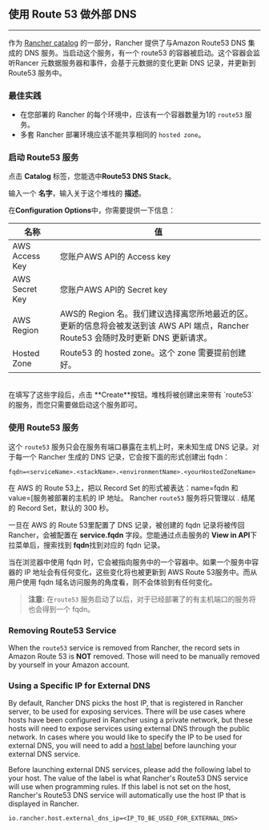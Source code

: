 ## 使用 Route 53 做外部 DNS
---

作为 [Rancher catalog]({{site.baseurl}}/rancher/{{page.version}}/{{page.lang}}/catalog/) 的一部分，Rancher 提供了与Amazon Route53 DNS 集成的 DNS 服务。当启动这个服务，有一个 route53 的容器被启动。这个容器会监听Rancer 元数据服务器和事件，会基于元数据的变化更新 DNS 记录，并更新到 Route53 服务中。

### 最佳实践

* 在您部署的 Rancher 的每个环境中，应该有一个容器数量为1的 `route53` 服务。
* 多套 Rancher 部署环境应该不能共享相同的  `hosted zone`。

### 启动 Route53 服务

点击 **Catalog** 标签，您能选中**Route53 DNS Stack**。

输入一个 **名字**，输入关于这个堆栈的 **描述**。

在**Configuration Options**中，你需要提供一下信息：


名称| 值
---|---
AWS Access Key | 您账户AWS API的 Access key 
AWS Secret Key | 您账户AWS API的 Secret key
AWS Region | AWS的 Region 名。我们建议选择离您所地最近的区。更新的信息将会被发送到该 AWS API 端点，Rancher Route53 会随时及时更新 DNS 更新请求。
Hosted Zone | Route53 的 hosted zone。这个 zone 需要提前创建好。

<br>
在填写了这些字段后，点击 **Create**按钮。堆栈将被创建出来带有 `route53` 的服务，而您只需要做启动这个服务即可。


### 使用 Route53 服务

这个 `route53` 服务只会在服务有端口暴露在主机上时，来未知生成 DNS 记录。对于每一个 Rancher 生成的 DNS 记录，它会按下面的形式创建出 fqdn：

```
fqdn=<serviceName>.<stackName>.<environmentName>.<yourHostedZoneName>
```

在 AWS 的 Route 53上，把以 Record Set 的形式被表达：name=fqdn 和 value=[服务被部署的主机的 IP 地址。 Rancher `route53` 服务将只管理以 <environmentName>.<yourHostedZoneName> 结尾的 Record Set，默认的 300 秒。 

一旦在 AWS 的 Route 53里配置了 DNS 记录，被创建的 fqdn 记录将被传回 Rancher，会被配置在 **service.fqdn** 字段。您能通过点击服务的 **View in API**下拉菜单后，搜索找到 **fqdn**找到对应的 fqdn 记录。

当在浏览器中使用 fqdn 时，它会被指向服务中的一个容器中。如果一个服务中容器的 IP 地址会有任何变化，这些变化将也被更新到 AWS Route 53服务中。而从用户使用 fqdn 域名访问服务的角度看，则不会体验到有任何变化。

> **注意:** 在`route53` 服务启动了以后，对于已经部署了的有主机端口的服务将也会得到一个 fqdn。


### Removing Route53 Service

When the `route53` service is removed from Rancher, the record sets in Amazon Route 53 is **NOT** removed. Those will need to be manually removed by yourself in your Amazon account. 

### Using a Specific IP for External DNS

By default, Rancher DNS picks the host IP, that is registered in Rancher server, to be used for exposing services. There will be use cases where hosts have been configured in Rancher using a private network, but these hosts will need to expose services using external DNS through the public network. In cases where you would like to specify the IP to be used for external DNS, you will need to add a [host label]({{site.baseurl}}/rancher/{{page.version}}/{{page.lang}}/rancher-ui/infrastructure/hosts/#host-labels) before launching your external DNS service.

Before launching external DNS services, please add the following label to your host. The value of the label is what Rancher's Route53 DNS service will use when programming rules. If this label is not set on the host, Rancher's Route53 DNS service will automatically use the host IP that is displayed in Rancher.

```
io.rancher.host.external_dns_ip=<IP_TO_BE_USED_FOR_EXTERNAL_DNS>
```


